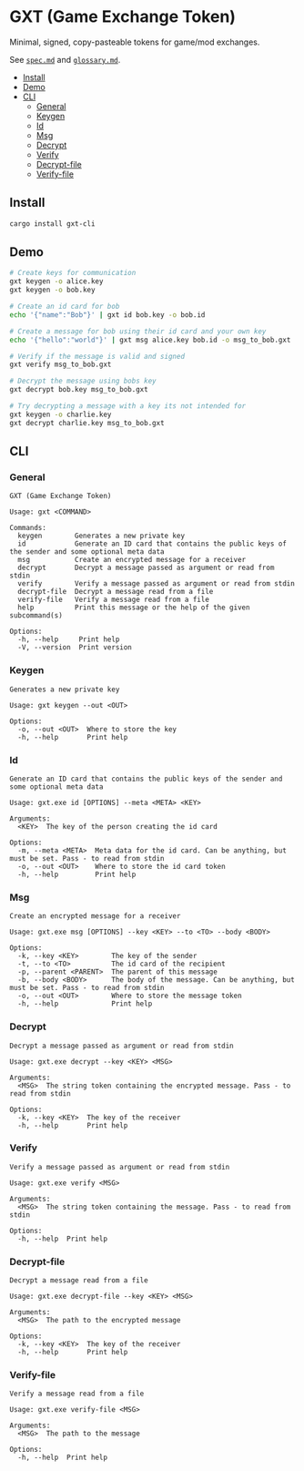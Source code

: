 # GXT (Game Exchange Token)

Minimal, signed, copy-pasteable tokens for game/mod exchanges.

See [`spec.md`](spec.md) and [`glossary.md`](glossary.md).

- [Install](#install)
- [Demo](#demo)
- [CLI](#cli)
  - [General](#general)
  - [Keygen](#keygen)
  - [Id](#id)
  - [Msg](#msg)
  - [Decrypt](#decrypt)
  - [Verify](#verify)
  - [Decrypt-file](#decrypt-file)
  - [Verify-file](#verify-file)

## Install
```bash
cargo install gxt-cli
```

## Demo
```bash
# Create keys for communication
gxt keygen -o alice.key
gxt keygen -o bob.key

# Create an id card for bob
echo '{"name":"Bob"}' | gxt id bob.key -o bob.id

# Create a message for bob using their id card and your own key
echo '{"hello":"world"}' | gxt msg alice.key bob.id -o msg_to_bob.gxt

# Verify if the message is valid and signed
gxt verify msg_to_bob.gxt

# Decrypt the message using bobs key
gxt decrypt bob.key msg_to_bob.gxt

# Try decrypting a message with a key its not intended for
gxt keygen -o charlie.key
gxt decrypt charlie.key msg_to_bob.gxt
```

## CLI
### General
```
GXT (Game Exchange Token)

Usage: gxt <COMMAND>

Commands:
  keygen        Generates a new private key
  id            Generate an ID card that contains the public keys of the sender and some optional meta data
  msg           Create an encrypted message for a receiver
  decrypt       Decrypt a message passed as argument or read from stdin
  verify        Verify a message passed as argument or read from stdin
  decrypt-file  Decrypt a message read from a file
  verify-file   Verify a message read from a file
  help          Print this message or the help of the given subcommand(s)

Options:
  -h, --help     Print help
  -V, --version  Print version
```

### Keygen
```
Generates a new private key

Usage: gxt keygen --out <OUT>

Options:
  -o, --out <OUT>  Where to store the key
  -h, --help       Print help
```

### Id
```
Generate an ID card that contains the public keys of the sender and some optional meta data

Usage: gxt.exe id [OPTIONS] --meta <META> <KEY>

Arguments:
  <KEY>  The key of the person creating the id card

Options:
  -m, --meta <META>  Meta data for the id card. Can be anything, but must be set. Pass - to read from stdin    
  -o, --out <OUT>    Where to store the id card token
  -h, --help         Print help
```

### Msg
```
Create an encrypted message for a receiver

Usage: gxt.exe msg [OPTIONS] --key <KEY> --to <TO> --body <BODY>

Options:
  -k, --key <KEY>        The key of the sender
  -t, --to <TO>          The id card of the recipient
  -p, --parent <PARENT>  The parent of this message
  -b, --body <BODY>      The body of the message. Can be anything, but must be set. Pass - to read from stdin  
  -o, --out <OUT>        Where to store the message token
  -h, --help             Print help
```

### Decrypt
```
Decrypt a message passed as argument or read from stdin

Usage: gxt.exe decrypt --key <KEY> <MSG>

Arguments:
  <MSG>  The string token containing the encrypted message. Pass - to read from stdin

Options:
  -k, --key <KEY>  The key of the receiver
  -h, --help       Print help
```

### Verify
```
Verify a message passed as argument or read from stdin

Usage: gxt.exe verify <MSG>

Arguments:
  <MSG>  The string token containing the message. Pass - to read from stdin

Options:
  -h, --help  Print help
```

### Decrypt-file
```
Decrypt a message read from a file

Usage: gxt.exe decrypt-file --key <KEY> <MSG>

Arguments:
  <MSG>  The path to the encrypted message

Options:
  -k, --key <KEY>  The key of the receiver
  -h, --help       Print help
```

### Verify-file
```
Verify a message read from a file

Usage: gxt.exe verify-file <MSG>

Arguments:
  <MSG>  The path to the message

Options:
  -h, --help  Print help
```

